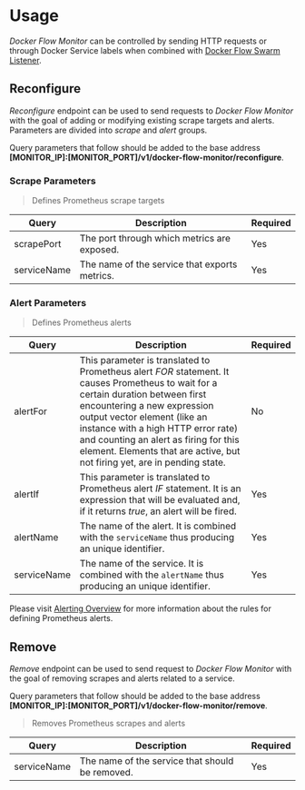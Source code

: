 # Usage

*Docker Flow Monitor* can be controlled by sending HTTP requests or through Docker Service labels when combined with [Docker Flow Swarm Listener](http://swarmlistener.dockerflow.com/).

## Reconfigure

*Reconfigure* endpoint can be used to send requests to *Docker Flow Monitor* with the goal of adding or modifying existing scrape targets and alerts. Parameters are divided into *scrape* and *alert* groups.

Query parameters that follow should be added to the base address **[MONITOR_IP]:[MONITOR_PORT]/v1/docker-flow-monitor/reconfigure**.

### Scrape Parameters

> Defines Prometheus scrape targets

|Query          |Description                                                                               |Required|
|---------------|------------------------------------------------------------------------------------------|--------|
|scrapePort     |The port through which metrics are exposed.                                               |Yes     |
|serviceName    |The name of the service that exports metrics.                                             |Yes     |

### Alert Parameters

> Defines Prometheus alerts

|Query          |Description                                                                               |Required|
|---------------|------------------------------------------------------------------------------------------|--------|
|alertFor       |This parameter is translated to Prometheus alert *FOR* statement. It causes Prometheus to wait for a certain duration between first encountering a new expression output vector element (like an instance with a high HTTP error rate) and counting an alert as firing for this element. Elements that are active, but not firing yet, are in pending state.|No|
|alertIf        |This parameter is translated to Prometheus alert *IF* statement. It is an expression that will be evaluated and, if it returns *true*, an alert will be fired.|Yes|
|alertName      |The name of the alert. It is combined with the `serviceName` thus producing an unique identifier.|Yes|
|serviceName    |The name of the service. It is combined with the `alertName` thus producing an unique identifier.|Yes|

Please visit [Alerting Overview](https://prometheus.io/docs/alerting/overview/) for more information about the rules for defining Prometheus alerts.

## Remove

*Remove* endpoint can be used to send request to *Docker Flow Monitor* with the goal of removing scrapes and alerts related to a service.

Query parameters that follow should be added to the base address **[MONITOR_IP]:[MONITOR_PORT]/v1/docker-flow-monitor/remove**.

> Removes Prometheus scrapes and alerts

|Query          |Description                                                                               |Required|
|---------------|------------------------------------------------------------------------------------------|--------|
|serviceName    |The name of the service that should be removed.                                           |Yes     |